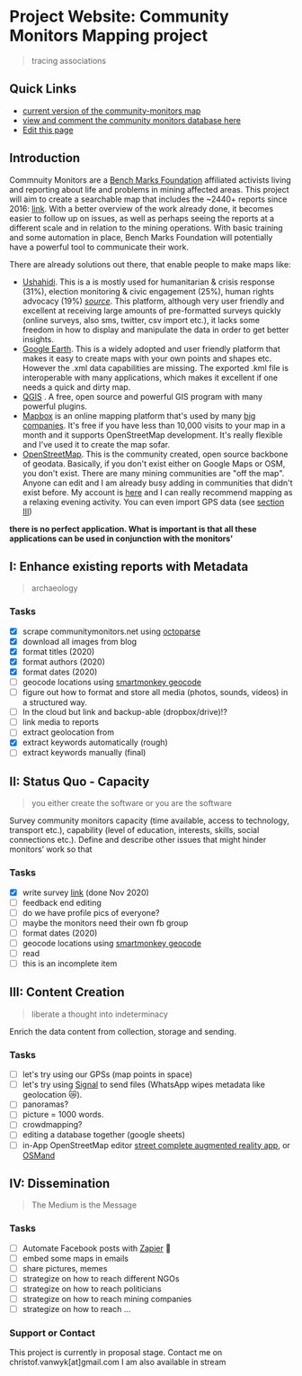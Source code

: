 # Project Website: Community Monitors Mapping project

> tracing associations

## Quick Links
* [current version of the community-monitors map](Map_Index.html "Index Map")
* [view and comment the community monitors database here](https://docs.google.com/spreadsheets/d/1KQE_r0g6fgniXlygYdSrsEwZin0JXl1YzNrDSsG8pS8/edit?usp=sharing)
* [Edit this page](https://github.com/christofvanwyk/commnuity-monitors/edit/gh-pages/index.md "Markdown Editor")

## Introduction

Commnuity Monitors are a [Bench Marks Foundation](https://www.bench-marks.org.za/) affiliated activists living and reporting about life and problems in mining affected areas. This project will aim to create a searchable map that includes the ~2440+ reports since 2016: [link](communitymonitors.net/). With a better overview of the work already done, it becomes easier to follow up on issues, as well as perhaps seeing the reports at a different scale and in relation to the mining operations. With basic training and some automation in place, Bench Marks Foundation will potentially have a powerful tool to communicate their work. 

There are already solutions out there, that enable people to make maps like:
* [Ushahidi](https://www.ushahidi.com/). This is a is mostly used for humanitarian & crisis response (31%), election monitoring & civic engagement (25%), human rights advocacy (19%) [*source*](https://www.ushahidi.com/uploads/case-studies/ImpactReport_2018.pdf "Report"). This platform, although very user friendly and excellent at receiving large amounts of pre-formatted surveys quickly (online surveys, also sms, twitter, csv import etc.), it lacks some freedom in how to display and manipulate the data in order to get better insights.
* [Google Earth](https://earth.google.com/web/). This is a widely adopted and user friendly platform that makes it easy to create maps with your own points and shapes etc. However the .xml data capabilities are missing. The exported .kml file is interoperable with many applications, which makes it excellent if one needs a quick and dirty map.
* [QGIS](https://www.qgis.org/en/site/) . A free, open source and powerful GIS program with many powerful plugins. 
* [Mapbox](https://www.mapbox.com/) is an online mapping platform that's used by many [big companies](https://www.mapbox.com/showcase). It's free if you have less than 10,000 visits to your map in a month and it supports OpenStreetMap development. It's really flexible and I've used it to create the map sofar.
* [OpenStreetMap](https://www.openstreetmap.org). This is the community created, open source backbone of geodata. Basically, if you don't exist either on Google Maps or OSM, you don't exist. There are many mining communities are "off the map". Anyone can edit and I am already busy adding in communities that didn't exist before. My account is [here](https://www.openstreetmap.org/user/sweetmap) and I can really recommend mapping as a relaxing evening activity. You can even import GPS data (see [section III](https://github.com/christofvanwyk/commnuity-monitors/blob/gh-pages/index.md#iii-content-creation))

**there is no perfect application. What is important is that all these applications can be used in conjunction with the monitors'**

## I: Enhance existing reports with Metadata

> archaeology

### Tasks

- [x] scrape communitymonitors.net using [octoparse](https://www.octoparse.com/)
- [x] download all images from blog
- [x] format titles (2020)
- [x] format authors (2020)
- [x] format dates (2020)
- [ ] geocode locations using [smartmonkey geocode](https://workspace.google.com/marketplace/app/geocoding_by_smartmonkey/1033231575312)
- [ ] figure out how to format and store all media (photos, sounds, videos) in a structured way. 
- [ ] In the cloud but link and backup-able (dropbox/drive)!?
- [ ] link media to reports
- [ ] extract geolocation from 
- [x] extract keywords automatically (rough)
- [ ] extract keywords manually (final)

## II: Status Quo - Capacity

>you either create the software or you are the software

Survey community monitors capacity (time available, access to technology, transport etc.), capability (level of education, interests, skills, social connections etc.). Define and describe other issues that might hinder monitors’ work so that 

### Tasks

- [x] write survey [link](https://forms.gle/wAKFhBpPyGKcN5Aq6) (done Nov 2020)
- [ ] feedback end editing
- [ ] do we have profile pics of everyone?
- [ ] maybe the monitors need their own fb group
- [ ] format dates (2020)
- [ ] geocode locations using [smartmonkey geocode](https://workspace.google.com/marketplace/app/geocoding_by_smartmonkey/1033231575312)
- [ ] read 
- [ ] this is an incomplete item

## III: Content Creation

>liberate a thought into indeterminacy

Enrich the data content from collection, storage and sending. 

### Tasks

- [ ] let's try using our GPSs (map points in space)
- [ ] let's try using [Signal](https://signal.org/en/) to send files (WhatsApp wipes metadata like geolocation 😿).
- [ ] panoramas?
- [ ] picture = 1000 words.
- [ ] crowdmapping?
- [ ] editing a database together (google sheets)
- [ ] in-App OpenStreetMap editor [street complete augmented reality app](https://play.google.com/store/apps/details?id=de.westnordost.streetcomplete&hl=en&gl=US), or [OSMand](https://osmand.net/)

## IV: Dissemination

>The Medium is the Message

### Tasks

- [ ] Automate Facebook posts with [Zapier](https://zapier.com/) 🤖
- [ ] embed some maps in emails
- [ ] share pictures, memes
- [ ] strategize on how to reach different NGOs
- [ ] strategize on how to reach politicians
- [ ] strategize on how to reach mining companies
- [ ] strategize on how to reach ...

### Support or Contact

This project is currently in proposal stage.
Contact me on christof.vanwyk[at]gmail.com
I am also available in stream 
